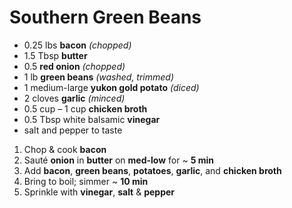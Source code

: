 # Southern Green Beans

- 0.25 lbs **bacon** *(chopped)*
- 1.5 Tbsp **butter**
- 0.5 **red onion** *(chopped)*
- 1 lb **green beans** *(washed, trimmed)*
- 1 medium-large **yukon gold potato** *(diced)*
- 2 cloves **garlic** *(minced)*
- 0.5 cup – 1 cup **chicken broth**
- 0.5 Tbsp white balsamic **vinegar**
- salt and pepper to taste

1. Chop & cook **bacon**
1. Sauté **onion** in **butter** on **med-low** for ~ **5 min**
1. Add **bacon**, **green beans**, **potatoes**, **garlic**, and **chicken broth**
1. Bring to boil; simmer ~ **10 min**
1. Sprinkle with **vinegar**, **salt** & **pepper**
